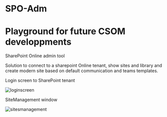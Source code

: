 # SPO-Adm
# Playground for future CSOM developpments

SharePoint Online admin tool

Solution to connect to a sharepoint Online tenant, show sites and library and create modern site based on default communication and teams templates.



Login screen to SharePoint tenant

![loginscreen](https://user-images.githubusercontent.com/32102379/46904806-66f80700-ceea-11e8-9c2c-c7af617deffa.png)


SiteManagement window

![sitesmanagement](https://user-images.githubusercontent.com/32102379/46904822-a6265800-ceea-11e8-8cc2-0f2a0e5dba05.png)
